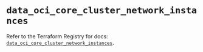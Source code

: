 # `data_oci_core_cluster_network_instances`

Refer to the Terraform Registry for docs: [`data_oci_core_cluster_network_instances`](https://registry.terraform.io/providers/oracle/oci/6.18.0/docs/data-sources/core_cluster_network_instances).
